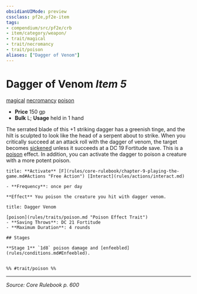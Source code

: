 ```yaml
---
obsidianUIMode: preview
cssclass: pf2e,pf2e-item
tags:
- compendium/src/pf2e/crb
- item/category/weapon/
- trait/magical
- trait/necromancy
- trait/poison
aliases: ["Dagger of Venom"]
---
```

# Dagger of Venom *Item 5*  
[magical](rules/traits/magical.md "Magical Item Trait")  [necromancy](rules/traits/necromancy.md "Necromancy School Trait")  [poison](rules/traits/poison.md "Poison Effect Trait")  

- **Price** 150 gp
- **Bulk** L; **Usage** held in 1 hand

The serrated blade of this +1 striking dagger has a greenish tinge, and the hilt is sculpted to look like the head of a serpent about to strike. When you critically succeed at an attack roll with the dagger of venom, the target becomes [sickened](rules/conditions.md#Sickened) unless it succeeds at a DC 19 Fortitude save. This is a [poison](rules/traits/poison.md "Poison Effect Trait") effect. In addition, you can activate the dagger to poison a creature with a more potent poison.

```ad-embed-ability
title: **Activate** [F](rules/core-rulebook/chapter-9-playing-the-game.md#Actions "Free Action") [Interact](rules/actions/interact.md)

- **Frequency**: once per day

**Effect** You poison the creature you hit with dagger venom.
```

```ad-inline-affliction
title: Dagger Venom

[poison](rules/traits/poison.md "Poison Effect Trait")  
- **Saving Throws**: DC 21 Fortitude
- **Maximum Duration**: 4 rounds

## Stages

**Stage 1** `1d8` poison damage and [enfeebled](rules/conditions.md#Enfeebled).


%% #trait/poison %%
```


---
*Source: Core Rulebook p. 600*